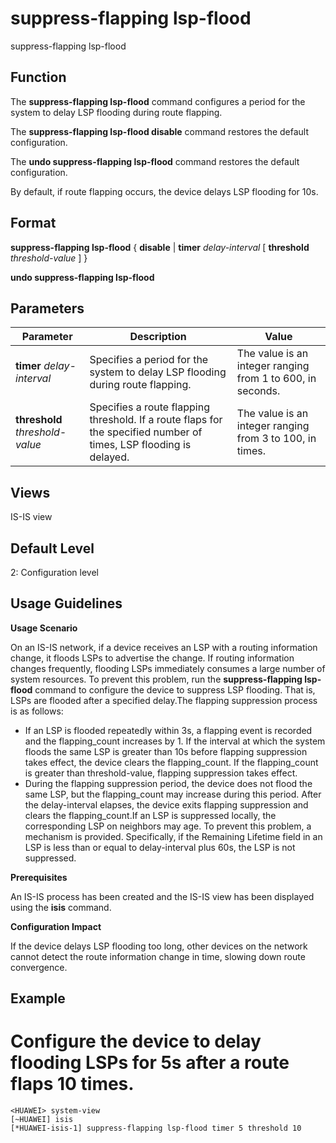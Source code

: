 suppress-flapping lsp-flood
===========================

suppress-flapping lsp-flood

Function
--------



The **suppress-flapping lsp-flood** command configures a period for the system to delay LSP flooding during route flapping.

The **suppress-flapping lsp-flood disable** command restores the default configuration.

The **undo suppress-flapping lsp-flood** command restores the default configuration.



By default, if route flapping occurs, the device delays LSP flooding for 10s.


Format
------

**suppress-flapping lsp-flood** { **disable** | **timer** *delay-interval* [ **threshold** *threshold-value* ] }

**undo suppress-flapping lsp-flood**


Parameters
----------

| Parameter | Description | Value |
| --- | --- | --- |
| **timer** *delay-interval* | Specifies a period for the system to delay LSP flooding during route flapping. | The value is an integer ranging from 1 to 600, in seconds. |
| **threshold** *threshold-value* | Specifies a route flapping threshold. If a route flaps for the specified number of times, LSP flooding is delayed. | The value is an integer ranging from 3 to 100, in times. |



Views
-----

IS-IS view


Default Level
-------------

2: Configuration level


Usage Guidelines
----------------

**Usage Scenario**

On an IS-IS network, if a device receives an LSP with a routing information change, it floods LSPs to advertise the change. If routing information changes frequently, flooding LSPs immediately consumes a large number of system resources. To prevent this problem, run the **suppress-flapping lsp-flood** command to configure the device to suppress LSP flooding. That is, LSPs are flooded after a specified delay.The flapping suppression process is as follows:

* If an LSP is flooded repeatedly within 3s, a flapping event is recorded and the flapping\_count increases by 1. If the interval at which the system floods the same LSP is greater than 10s before flapping suppression takes effect, the device clears the flapping\_count. If the flapping\_count is greater than threshold-value, flapping suppression takes effect.
* During the flapping suppression period, the device does not flood the same LSP, but the flapping\_count may increase during this period. After the delay-interval elapses, the device exits flapping suppression and clears the flapping\_count.If an LSP is suppressed locally, the corresponding LSP on neighbors may age. To prevent this problem, a mechanism is provided. Specifically, if the Remaining Lifetime field in an LSP is less than or equal to delay-interval plus 60s, the LSP is not suppressed.

**Prerequisites**

An IS-IS process has been created and the IS-IS view has been displayed using the **isis** command.

**Configuration Impact**

If the device delays LSP flooding too long, other devices on the network cannot detect the route information change in time, slowing down route convergence.


Example
-------

# Configure the device to delay flooding LSPs for 5s after a route flaps 10 times.
```
<HUAWEI> system-view
[~HUAWEI] isis
[*HUAWEI-isis-1] suppress-flapping lsp-flood timer 5 threshold 10

```